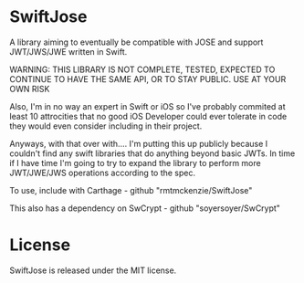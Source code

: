 # SwiftJose
A library aiming to eventually be compatible with JOSE and support JWT/JWS/JWE written in Swift.

WARNING: THIS LIBRARY IS NOT COMPLETE, TESTED, EXPECTED TO CONTINUE TO HAVE THE SAME API, OR TO STAY PUBLIC. USE AT YOUR OWN RISK

Also, I'm in no way an expert in Swift or iOS so I've probably commited at least 10 attrocities that no good iOS Developer could ever tolerate in code they would even consider including in their project.

Anyways, with that over with.... I'm putting this up publicly because I couldn't find any swift libraries that do anything beyond basic JWTs. In time if I have time I'm going to try to expand the library to perform more JWT/JWE/JWS operations according to the spec.


To use, include with Carthage - github "rmtmckenzie/SwiftJose"

This also has a dependency on SwCrypt - github "soyersoyer/SwCrypt"

# License

SwiftJose is released under the MIT license.

